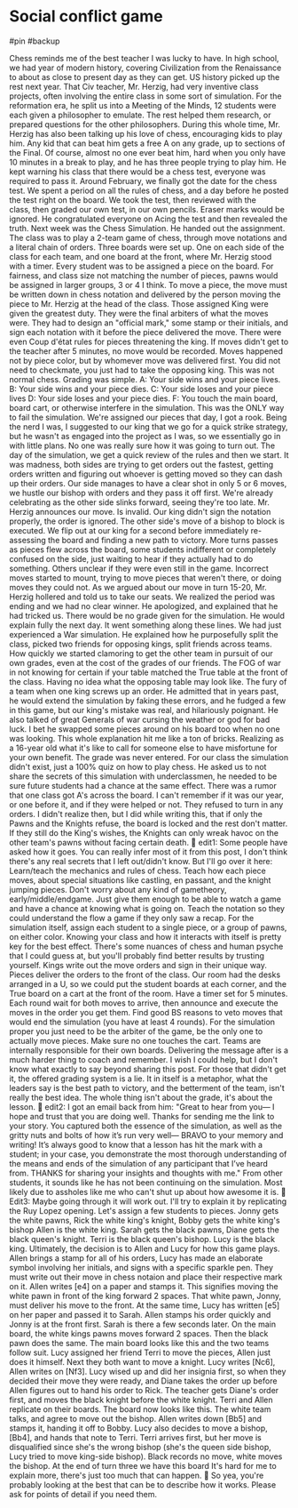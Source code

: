 # Social conflict game

#pin #backup

Chess reminds me of the best teacher I was lucky to have. In high school, we had year of modern history, covering Civilization from the Renaissance to about as close to present day as they can get. US history picked up the rest next year.
That Civ teacher, Mr. Herzig, had very inventive class projects, often involving the entire class in some sort of simulation. For the reformation era, he split us into a Meeting of the Minds, 12 students were each given a philosopher to emulate. The rest helped them research, or prepared questions for the other philosophers.
During this whole time, Mr. Herzig has also been talking up his love of chess, encouraging kids to play him. Any kid that can beat him gets a free A on any grade, up to sections of the Final. Of course, almost no one ever beat him, hard when you only have 10 minutes in a break to play, and he has three people trying to play him. He kept warning his class that there would be a chess test, everyone was required to pass it.
Around February, we finally got the date for the chess test. We spent a period on all the rules of chess, and a day before he posted the test right on the board. We took the test, then reviewed with the class, then graded our own test, in our own pencils. Eraser marks would be ignored. He congratulated everyone on Acing the test and then revealed the truth.
Next week was the Chess Simulation.
He handed out the assignment. The class was to play a 2-team game of chess, through move notations and a literal chain of orders. Three boards were set up. One on each side of the class for each team, and one board at the front, where Mr. Herzig stood with a timer. Every student was to be assigned a piece on the board. For fairness, and class size not matching the number of pieces, pawns would be assigned in larger groups, 3 or 4 I think. To move a piece, the move must be written down in chess notation and delivered by the person moving the piece to Mr. Herzig at the head of the class. Those assigned King were given the greatest duty. They were the final arbiters of what the moves were. They had to design an "official mark," some stamp or their initials, and sign each notation with it before the piece delivered the move. There were even Coup d'état rules for pieces threatening the king. If moves didn't get to the teacher after 5 minutes, no move would be recorded. Moves happened not by piece color, but by whomever move was delivered first. You did not need to checkmate, you just had to take the opposing king.
This was not normal chess.
Grading was simple. A: Your side wins and your piece lives. B: Your side wins and your piece dies. C: Your side loses and your piece lives D: Your side loses and your piece dies. F: You touch the main board, board cart, or otherwise interfere in the simulation. This was the ONLY way to fail the simulation.
We're assigned our pieces that day, I got a rook. Being the nerd I was, I suggested to our king that we go for a quick strike strategy, but he wasn't as engaged into the project as I was, so we essentially go in with little plans. No one was really sure how it was going to turn out. The day of the simulation, we get a quick review of the rules and then we start.
It was madness, both sides are trying to get orders out the fastest, getting orders written and figuring out whoever is getting moved so they can dash up their orders. Our side manages to have a clear shot in only 5 or 6 moves, we hustle our bishop with orders and they pass it off first. We're already celebrating as the other side slinks forward, seeing they're too late. Mr. Herzig announces our move. Is invalid. Our king didn't sign the notation properly, the order is ignored. The other side's move of a bishop to block is executed. We flip out at our king for a second before immediately re-assessing the board and finding a new path to victory. More turns passes as pieces flew across the board, some students indifferent or completely confused on the side, just waiting to hear if they actually had to do something. Others unclear if they were even still in the game. Incorrect moves started to mount, trying to move pieces that weren't there, or doing moves they could not.
As we argued about our move in turn 15-20, Mr. Herzig hollered and told us to take our seats. We realized the period was ending and we had no clear winner. He apologized, and explained that he had tricked us. There would be no grade given for the simulation. He would explain fully the next day.
It went something along these lines. We had just experienced a War simulation. He explained how he purposefully split the class, picked two friends for opposing kings, split friends across teams. How quickly we started clamoring to get the other team in pursuit of our own grades, even at the cost of the grades of our friends. The FOG of war in not knowing for certain if your table matched the True table at the front of the class. Having no idea what the opposing table may look like. The fury of a team when one king screws up an order. He admitted that in years past, he would extend the simulation by faking these errors, and he fudged a few in this game, but our king's mistake was real, and hilariously poignant. He also talked of great Generals of war cursing the weather or god for bad luck. I bet he swapped some pieces around on his board too when no one was looking.
This whole explanation hit me like a ton of bricks. Realizing as a 16-year old what it's like to call for someone else to have misfortune for your own benefit.
The grade was never entered. For our class the simulation didn't exist, just a 100% quiz on how to play chess. He asked us to not share the secrets of this simulation with underclassmen, he needed to be sure future students had a chance at the same effect. There was a rumor that one class got A's across the board. I can't remember if it was our year, or one before it, and if they were helped or not.
They refused to turn in any orders.
I didn't realize then, but I did while writing this, that if only the Pawns and the Knights refuse, the board is locked and the rest don't matter. If they still do the King's wishes, the Knights can only wreak havoc on the other team's pawns without facing certain death.

edit1: Some people have asked how it goes. You can really infer most of it from this post, I don't think there's any real secrets that I left out/didn't know. But I'll go over it here:
Learn/teach the mechanics and rules of chess. Teach how each piece moves, about special situations like castling, en passant, and the knight jumping pieces. Don't worry about any kind of gametheory, early/middle/endgame. Just give them enough to be able to watch a game and have a chance at knowing what is going on. Teach the notation so they could understand the flow a game if they only saw a recap.
For the simulation itself, assign each student to a single piece, or a group of pawns, on either color. Knowing your class and how it interacts with itself is pretty key for the best effect. There's some nuances of chess and human psyche that I could guess at, but you'll probably find better results by trusting yourself.
Kings write out the move orders and sign in their unique way. Pieces deliver the orders to the front of the class. Our room had the desks arranged in a U, so we could put the student boards at each corner, and the True board on a cart at the front of the room.
Have a timer set for 5 minutes. Each round wait for both moves to arrive, then announce and execute the moves in the order you get them. Find good BS reasons to veto moves that would end the simulation (you have at least 4 rounds). For the simulation proper you just need to be the arbiter of the game, be the only one to actually move pieces. Make sure no one touches the cart. Teams are internally responsible for their own boards.
Delivering the message after is a much harder thing to coach and remember. I wish I could help, but I don't know what exactly to say beyond sharing this post.
For those that didn't get it, the offered grading system is a lie. It in itself is a metaphor, what the leaders say is the best path to victory, and the betterment of the team, isn't really the best idea. The whole thing isn't about the grade, it's about the lesson.

edit2: I got an email back from him:
"Great to hear from you— I hope and trust that you are doing well.
Thanks for sending me the link to your story. You captured both the essence of the simulation, as well as the gritty nuts and bolts of how it’s run very well— BRAVO to your memory and writing! It’s always good to know that a lesson has hit the mark with a student; in your case, you demonstrate the most thorough understanding of the means and ends of the simulation of any participant that I’ve heard from. THANKS for sharing your insights and thoughts with me."
From other students, it sounds like he has not been continuing on the simulation. Most likely due to assholes like me who can't shut up about how awesome it is.

Edit3:
Maybe going through it will work out. I'll try to explain it by replicating the Ruy Lopez opening.
Let's assign a few students to pieces.
Jonny gets the white pawns, Rick the white king's knight, Bobby gets the white king's bishop Allen is the white king.
Sarah gets the black pawns, Diane gets the black queen's knight. Terri is the black queen's bishop. Lucy is the black king.
Ultimately, the decision is to Allen and Lucy for how this game plays. Allen brings a stamp for all of his orders, Lucy has made an elaborate symbol involving her initials, and signs with a specific sparkle pen. They must write out their move in chess notaion and place their respective mark on it.
Allen writes [e4] on a paper and stamps it. This signifies moving the white pawn in front of the king forward 2 spaces. That white pawn, Jonny, must deliver his move to the front. At the same time, Lucy has written [e5] on her paper and passed it to Sarah. Allen stamps his order quickly and Jonny is at the front first. Sarah is there a few seconds later.
On the main board, the white kings pawns moves forward 2 spaces. Then the black pawn does the same. The main board looks like this and the two teams follow suit. Lucy assigned her friend Terri to move the pieces, Allen just does it himself.
Next they both want to move a knight. Lucy writes [Nc6], Allen writes on [Nf3]. Lucy wised up and did her insignia first, so when they decided their move they were ready, and Diane takes the order up before Allen figures out to hand his order to Rick.
The teacher gets Diane's order first, and moves the black knight before the white knight. Terri and Allen replicate on their boards. The board now looks like this.
The white team talks, and agree to move out the bishop. Allen writes down [Bb5] and stamps it, handing it off to Bobby. Lucy also decides to move a bishop, [Bb4], and hands that note to Terri.
Terri arrives first, but her move is disqualified since she's the wrong bishop (she's the queen side bishop, Lucy tried to move king-side bishop). Black records no move, white moves the bishop. At the end of turn three we have this board
It's hard for me to explain more, there's just too much that can happen.

So yea, you're probably looking at the best that can be to describe how it works. Please ask for points of detail if you need them.
